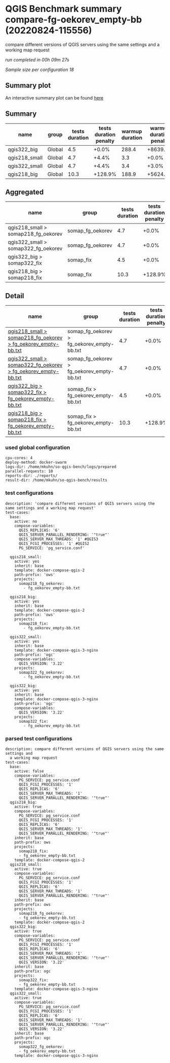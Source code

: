 # QGIS Benchmark summary compare-fg-oekorev_empty-bb (20220824-115556)


compare different versions of QGIS servers using the same settings and a working map request

_run completed in 00h 09m 27s_

_Sample size per configuration 18_
## Summary plot
An interactive summary plot can be found [here](report_compare-fg-oekorev_empty-bb_20220824-115556_plot.html)

## Summary
| name          | group   |   tests duration | tests duration penalty   |   warmup duration | warmup duration penalty   |   totalResTime | totalResTime penalty   |   medianResTime | medianResTime penalty   |   minResTime |   maxResTime |   responseSizeMB |   sampleCount |   errorCount |   memMaxMB |   memAvgMB |   memMinMB |   cpuMax% |   cpuAvg% |   cpuMin% |   errorPct |
|---------------|---------|------------------|--------------------------|-------------------|---------------------------|----------------|------------------------|-----------------|-------------------------|--------------|--------------|------------------|---------------|--------------|------------|------------|------------|-----------|-----------|-----------|------------|
| qgis322_big   | Global  |              4.5 | +0.0%                    |             288.4 | +8639.4%                  |            0.1 | +166.0%                |             5.5 | +450.0%                 |            5 |           28 |                0 |            18 |           18 |     -inf   |      nan   |      inf   |    -inf   |     nan   |     inf   |        100 |
| qgis218_small | Global  |              4.7 | +4.4%                    |               3.3 | +0.0%                     |            0   | +0.0%                  |             1   | +0.0%                   |            1 |           22 |                0 |            18 |           18 |     6926.6 |     6926.6 |     6926.6 |       1.9 |       1.9 |       1.9 |        100 |
| qgis322_small | Global  |              4.7 | +4.4%                    |               3.4 | +3.0%                     |            0.1 | +38.3%                 |             2   | +100.0%                 |            2 |           23 |                0 |            18 |           18 |     7150.9 |     7150.9 |     7150.9 |       6.9 |       6.9 |       6.9 |        100 |
| qgis218_big   | Global  |             10.3 | +128.9%                  |             188.9 | +5624.2%                  |           46.2 | +98229.8%              |          2395.5 | +239450.0%              |            1 |         6228 |                0 |            18 |           18 |    11213.5 |    10628.9 |     9825.1 |      61.6 |      36.9 |       3.2 |        100 |

## Aggregated
| name                                | group            |   tests duration | tests duration penalty   |   warmup duration | warmup duration penalty   |   totalResTime | totalResTime penalty   |   medianResTime | medianResTime penalty   |   minResTime |   maxResTime |   responseSizeMB |   sampleCount |   errorCount |   memMaxMB |   memAvgMB |   memMinMB |   cpuMax% |   cpuAvg% |   cpuMin% |   errorPct |
|-------------------------------------|------------------|------------------|--------------------------|-------------------|---------------------------|----------------|------------------------|-----------------|-------------------------|--------------|--------------|------------------|---------------|--------------|------------|------------|------------|-----------|-----------|-----------|------------|
| qgis218_small > somap218_fg_oekorev | somap_fg_oekorev |              4.7 | +0.0%                    |               3.3 | +0.0%                     |            0   | +0.0%                  |             1   | +0.0%                   |            1 |           22 |                0 |            18 |           18 |     6926.6 |     6926.6 |     6926.6 |       1.9 |       1.9 |       1.9 |        100 |
| qgis322_small > somap322_fg_oekorev | somap_fg_oekorev |              4.7 | +0.0%                    |               3.4 | +3.0%                     |            0.1 | +38.3%                 |             2   | +100.0%                 |            2 |           23 |                0 |            18 |           18 |     7150.9 |     7150.9 |     7150.9 |       6.9 |       6.9 |       6.9 |        100 |
| qgis322_big > somap322_fix          | somap_fix        |              4.5 | +0.0%                    |             288.4 | +52.7%                    |            0.1 | +0.0%                  |             5.5 | +0.0%                   |            5 |           28 |                0 |            18 |           18 |     -inf   |      nan   |      inf   |    -inf   |     nan   |     inf   |        100 |
| qgis218_big > somap218_fix          | somap_fix        |             10.3 | +128.9%                  |             188.9 | +0.0%                     |           46.2 | +36872.0%              |          2395.5 | +43454.5%               |            1 |         6228 |                0 |            18 |           18 |    11213.5 |    10628.9 |     9825.1 |      61.6 |      36.9 |       3.2 |        100 |

## Detail
| name                                                                                                                                                                                                           | group                                      |   tests duration | tests duration penalty   |   warmup duration | warmup duration penalty   |   totalResTime | totalResTime penalty   |   medianResTime | medianResTime penalty   |   sampleCount |   errorCount |   errorPct |   meanResTime |   minResTime |   maxResTime |   pct1ResTime |   pct2ResTime |   pct3ResTime |   throughput |   receivedKBytesPerSec |   sentKBytesPerSec |   responseSizeMB |   memMaxMB |   memAvgMB |   memMinMB |   cpuMax% |   cpuAvg% |   cpuMin% |
|----------------------------------------------------------------------------------------------------------------------------------------------------------------------------------------------------------------|--------------------------------------------|------------------|--------------------------|-------------------|---------------------------|----------------|------------------------|-----------------|-------------------------|---------------|--------------|------------|---------------|--------------|--------------|---------------|---------------|---------------|--------------|------------------------|--------------------|------------------|------------|------------|------------|-----------|-----------|-----------|
| [qgis218_small > somap218_fg_oekorev > fg_oekorev_empty-bb.txt](../results/details/compare-fg-oekorev_empty-bb/20220824-115556/qgis218_small/somap218_fg_oekorev/fg_oekorev_empty-bb.txt/dashboard/index.html) | somap_fg_oekorev > fg_oekorev_empty-bb.txt |              4.7 | +0.0%                    |               3.3 | +0.0%                     |            0   | +0.0%                  |             1   | +0.0%                   |            18 |           18 |        100 |       2.61111 |            1 |           22 |           5.8 |            22 |            22 |    409.091   |              176.225   |          158.203   |                0 |     6926.6 |     6926.6 |     6926.6 |       1.9 |       1.9 |       1.9 |
| [qgis322_small > somap322_fg_oekorev > fg_oekorev_empty-bb.txt](../results/details/compare-fg-oekorev_empty-bb/20220824-115556/qgis322_small/somap322_fg_oekorev/fg_oekorev_empty-bb.txt/dashboard/index.html) | somap_fg_oekorev > fg_oekorev_empty-bb.txt |              4.7 | +0.0%                    |               3.4 | +3.0%                     |            0.1 | +38.3%                 |             2   | +100.0%                 |            18 |           18 |        100 |       3.61111 |            2 |           23 |           5.9 |            23 |            23 |    346.154   |              152.118   |          133.864   |                0 |     7150.9 |     7150.9 |     7150.9 |       6.9 |       6.9 |       6.9 |
| [qgis322_big > somap322_fix > fg_oekorev_empty-bb.txt](../results/details/compare-fg-oekorev_empty-bb/20220824-115556/qgis322_big/somap322_fix/fg_oekorev_empty-bb.txt/dashboard/index.html)                   | somap_fix > fg_oekorev_empty-bb.txt        |              4.5 | +0.0%                    |             288.4 | +52.7%                    |            0.1 | +0.0%                  |             5.5 | +0.0%                   |            18 |           18 |        100 |       6.94444 |            5 |           28 |          11.8 |            28 |            28 |    225       |               98.877   |           85.4736  |                0 |      nan   |      nan   |      nan   |     nan   |     nan   |     nan   |
| [qgis218_big > somap218_fix > fg_oekorev_empty-bb.txt](../results/details/compare-fg-oekorev_empty-bb/20220824-115556/qgis218_big/somap218_fix/fg_oekorev_empty-bb.txt/dashboard/index.html)                   | somap_fix > fg_oekorev_empty-bb.txt        |             10.3 | +128.9%                  |             188.9 | +0.0%                     |           46.2 | +36872.0%              |          2395.5 | +43454.5%               |            18 |           18 |        100 |    2567.5     |            1 |         6228 |        6049.8 |          6228 |          6228 |      2.81294 |                1.21296 |            1.06859 |                0 |    11213.5 |    10628.9 |     9825.1 |      61.6 |      36.9 |       3.2 |

### used global configuration

```
cpu-cores: 4
deploy-method: docker-swarm
logs-dir: /home/mkuhn/so-qgis-bench/logs/prepared
parallel-requests: 10
reports-dir: ./reports/
result-dir: /home/mkuhn/so-qgis-bench/results

```
### test configurations

```
description: 'compare different versions of QGIS servers using the same settings and a working map request'
test-cases:
  base:
    active: no
    compose-variables:
      QGIS_REPLICAS: '6'
      QGIS_SERVER_PARALLEL_RENDERING: '"true"'
      QGIS_SERVER_MAX_THREADS: '1' #QGIS3
      QGIS_FCGI_PROCESSES: '1' #QGIS2
      PG_SERVICE: 'pg_service.conf'

  qgis218_small:
    active: yes
    inherit: base
    template: docker-compose-qgis-2
    path-prefix: 'ows'
    projects:
      somap218_fg_oekorev:
        - fg_oekorev_empty-bb.txt

  qgis218_big:
    active: yes
    inherit: base
    template: docker-compose-qgis-2
    path-prefix: 'ows'
    projects:
      somap218_fix:
        - fg_oekorev_empty-bb.txt

  qgis322_small:
    active: yes
    inherit: base
    template: docker-compose-qgis-3-nginx
    path-prefix: 'ogc'
    compose-variables:
      QGIS_VERSION: '3.22'
    projects:
      somap322_fg_oekorev:
        - fg_oekorev_empty-bb.txt

  qgis322_big:
    active: yes
    inherit: base
    template: docker-compose-qgis-3-nginx
    path-prefix: 'ogc'
    compose-variables:
      QGIS_VERSION: '3.22'
    projects:
      somap322_fix:
        - fg_oekorev_empty-bb.txt
```
### parsed test configurations

```
description: compare different versions of QGIS servers using the same settings and
  a working map request
test-cases:
  base:
    active: false
    compose-variables:
      PG_SERVICE: pg_service.conf
      QGIS_FCGI_PROCESSES: '1'
      QGIS_REPLICAS: '6'
      QGIS_SERVER_MAX_THREADS: '1'
      QGIS_SERVER_PARALLEL_RENDERING: '"true"'
  qgis218_big:
    active: true
    compose-variables:
      PG_SERVICE: pg_service.conf
      QGIS_FCGI_PROCESSES: '1'
      QGIS_REPLICAS: '6'
      QGIS_SERVER_MAX_THREADS: '1'
      QGIS_SERVER_PARALLEL_RENDERING: '"true"'
    inherit: base
    path-prefix: ows
    projects:
      somap218_fix:
      - fg_oekorev_empty-bb.txt
    template: docker-compose-qgis-2
  qgis218_small:
    active: true
    compose-variables:
      PG_SERVICE: pg_service.conf
      QGIS_FCGI_PROCESSES: '1'
      QGIS_REPLICAS: '6'
      QGIS_SERVER_MAX_THREADS: '1'
      QGIS_SERVER_PARALLEL_RENDERING: '"true"'
    inherit: base
    path-prefix: ows
    projects:
      somap218_fg_oekorev:
      - fg_oekorev_empty-bb.txt
    template: docker-compose-qgis-2
  qgis322_big:
    active: true
    compose-variables:
      PG_SERVICE: pg_service.conf
      QGIS_FCGI_PROCESSES: '1'
      QGIS_REPLICAS: '6'
      QGIS_SERVER_MAX_THREADS: '1'
      QGIS_SERVER_PARALLEL_RENDERING: '"true"'
      QGIS_VERSION: '3.22'
    inherit: base
    path-prefix: ogc
    projects:
      somap322_fix:
      - fg_oekorev_empty-bb.txt
    template: docker-compose-qgis-3-nginx
  qgis322_small:
    active: true
    compose-variables:
      PG_SERVICE: pg_service.conf
      QGIS_FCGI_PROCESSES: '1'
      QGIS_REPLICAS: '6'
      QGIS_SERVER_MAX_THREADS: '1'
      QGIS_SERVER_PARALLEL_RENDERING: '"true"'
      QGIS_VERSION: '3.22'
    inherit: base
    path-prefix: ogc
    projects:
      somap322_fg_oekorev:
      - fg_oekorev_empty-bb.txt
    template: docker-compose-qgis-3-nginx

```